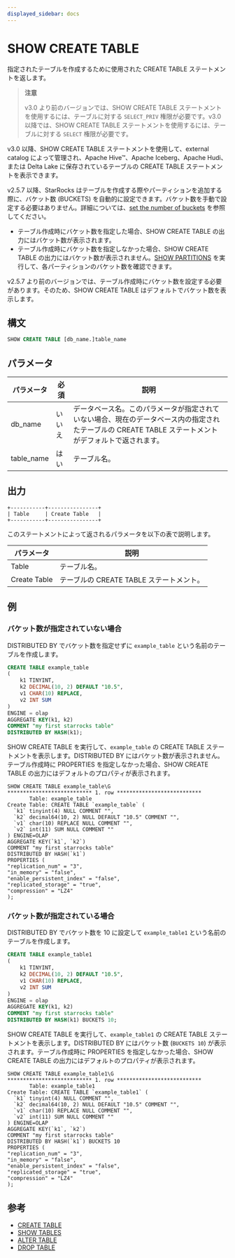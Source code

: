 ```yaml
---
displayed_sidebar: docs
---
```


# SHOW CREATE TABLE

指定されたテーブルを作成するために使用された CREATE TABLE ステートメントを返します。

> **注意**
>
> v3.0 より前のバージョンでは、SHOW CREATE TABLE ステートメントを使用するには、テーブルに対する `SELECT_PRIV` 権限が必要です。v3.0 以降では、SHOW CREATE TABLE ステートメントを使用するには、テーブルに対する `SELECT` 権限が必要です。

v3.0 以降、SHOW CREATE TABLE ステートメントを使用して、external catalog によって管理され、Apache Hive™、Apache Iceberg、Apache Hudi、または Delta Lake に保存されているテーブルの CREATE TABLE ステートメントを表示できます。

v2.5.7 以降、StarRocks はテーブルを作成する際やパーティションを追加する際に、バケット数 (BUCKETS) を自動的に設定できます。バケット数を手動で設定する必要はありません。詳細については、[set the number of buckets](../../../table_design/data_distribution/Data_distribution.md#set-the-number-of-buckets) を参照してください。

- テーブル作成時にバケット数を指定した場合、SHOW CREATE TABLE の出力にはバケット数が表示されます。
- テーブル作成時にバケット数を指定しなかった場合、SHOW CREATE TABLE の出力にはバケット数が表示されません。[SHOW PARTITIONS](SHOW_PARTITIONS.md) を実行して、各パーティションのバケット数を確認できます。

v2.5.7 より前のバージョンでは、テーブル作成時にバケット数を設定する必要があります。そのため、SHOW CREATE TABLE はデフォルトでバケット数を表示します。

## 構文

```SQL
SHOW CREATE TABLE [db_name.]table_name
```

## パラメータ

| **パラメータ** | **必須** | **説明**                                              |
| ------------- | -------- | ----------------------------------------------------- |
| db_name       | いいえ   | データベース名。このパラメータが指定されていない場合、現在のデータベース内の指定されたテーブルの CREATE TABLE ステートメントがデフォルトで返されます。 |
| table_name    | はい     | テーブル名。                                           |

## 出力

```Plain
+-----------+----------------+
| Table     | Create Table   |                                               
+-----------+----------------+
```

このステートメントによって返されるパラメータを以下の表で説明します。

| **パラメータ** | **説明**                          |
| ------------- | --------------------------------- |
| Table         | テーブル名。                       |
| Create Table  | テーブルの CREATE TABLE ステートメント。 |

## 例

### バケット数が指定されていない場合

DISTRIBUTED BY でバケット数を指定せずに `example_table` という名前のテーブルを作成します。

```SQL
CREATE TABLE example_table
(
    k1 TINYINT,
    k2 DECIMAL(10, 2) DEFAULT "10.5",
    v1 CHAR(10) REPLACE,
    v2 INT SUM
)
ENGINE = olap
AGGREGATE KEY(k1, k2)
COMMENT "my first starrocks table"
DISTRIBUTED BY HASH(k1);
```

SHOW CREATE TABLE を実行して、`example_table` の CREATE TABLE ステートメントを表示します。DISTRIBUTED BY にはバケット数が表示されません。テーブル作成時に PROPERTIES を指定しなかった場合、SHOW CREATE TABLE の出力にはデフォルトのプロパティが表示されます。

```Plain
SHOW CREATE TABLE example_table\G
*************************** 1. row ***************************
       Table: example_table
Create Table: CREATE TABLE `example_table` (
  `k1` tinyint(4) NULL COMMENT "",
  `k2` decimal64(10, 2) NULL DEFAULT "10.5" COMMENT "",
  `v1` char(10) REPLACE NULL COMMENT "",
  `v2` int(11) SUM NULL COMMENT ""
) ENGINE=OLAP 
AGGREGATE KEY(`k1`, `k2`)
COMMENT "my first starrocks table"
DISTRIBUTED BY HASH(`k1`)
PROPERTIES (
"replication_num" = "3",
"in_memory" = "false",
"enable_persistent_index" = "false",
"replicated_storage" = "true",
"compression" = "LZ4"
);
```

### バケット数が指定されている場合

DISTRIBUTED BY でバケット数を 10 に設定して `example_table1` という名前のテーブルを作成します。

```SQL
CREATE TABLE example_table1
(
    k1 TINYINT,
    k2 DECIMAL(10, 2) DEFAULT "10.5",
    v1 CHAR(10) REPLACE,
    v2 INT SUM
)
ENGINE = olap
AGGREGATE KEY(k1, k2)
COMMENT "my first starrocks table"
DISTRIBUTED BY HASH(k1) BUCKETS 10;
```

SHOW CREATE TABLE を実行して、`example_table1` の CREATE TABLE ステートメントを表示します。DISTRIBUTED BY にはバケット数 (`BUCKETS 10`) が表示されます。テーブル作成時に PROPERTIES を指定しなかった場合、SHOW CREATE TABLE の出力にはデフォルトのプロパティが表示されます。

```plain
SHOW CREATE TABLE example_table1\G
*************************** 1. row ***************************
       Table: example_table1
Create Table: CREATE TABLE `example_table1` (
  `k1` tinyint(4) NULL COMMENT "",
  `k2` decimal64(10, 2) NULL DEFAULT "10.5" COMMENT "",
  `v1` char(10) REPLACE NULL COMMENT "",
  `v2` int(11) SUM NULL COMMENT ""
) ENGINE=OLAP 
AGGREGATE KEY(`k1`, `k2`)
COMMENT "my first starrocks table"
DISTRIBUTED BY HASH(`k1`) BUCKETS 10 
PROPERTIES (
"replication_num" = "3",
"in_memory" = "false",
"enable_persistent_index" = "false",
"replicated_storage" = "true",
"compression" = "LZ4"
);
```

## 参考

- [CREATE TABLE](CREATE_TABLE.md)
- [SHOW TABLES](SHOW_TABLES.md)
- [ALTER TABLE](ALTER_TABLE.md)
- [DROP TABLE](DROP_TABLE.md)